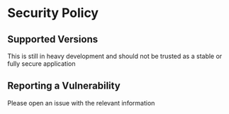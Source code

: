 # Security Policy

## Supported Versions

This is still in heavy development and should not be trusted as a stable or fully secure application

## Reporting a Vulnerability

Please open an issue with the relevant information
